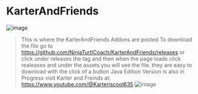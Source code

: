 # KarterAndFriends
![image](https://github.com/user-attachments/assets/354e3209-8236-49d1-9304-1fa75bb05847)

>This is where the KarterAndFriends Addons are posted
>To download the file go to https://github.com/NinjaTurtlCoach/KarterAndFriends/releases
>or click under releases the tag and then when the page loads click realeases and under the assets you will see the file.
>they are easy to download with the click of a button
>Java Edition Version is also in Progress
>visit Karter and Freinds at: https://www.youtube.com/@Karteriscool635
![[image](https://www.youtube.com/@Karteriscool635)](https://github.com/user-attachments/assets/011eee13-629a-4efa-81de-7a74d6d3c971)
